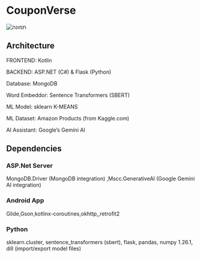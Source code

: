 # CouponVerse
![תמונה](https://github.com/user-attachments/assets/3ee4a530-ad48-45c1-831c-9b9d87a85aaa)

## Architecture 
FRONTEND: Kotlin 

BACKEND: ASP.NET (C#) & Flask (Python) 

Database: MongoDB 

Word Embeddor: Sentence Transformers (SBERT) 

ML Model: sklearn K-MEANS 

ML Dataset: Amazon Products (from Kaggle.com) 

AI Assistant: Google’s Gemini AI 

## Dependencies
### ASP.Net Server  
MongoDB.Driver (MongoDB integration)  ,Mscc.GenerativeAI (Google Gemini AI integration)  
### Android App 
Glide,Gson,kotlinx-coroutines,okhttp,,retrofit2
### Python
sklearn.cluster,
sentence_transformers (sbert),
flask,
pandas,
numpy 1.26.1,
dill (import/export model files) 





